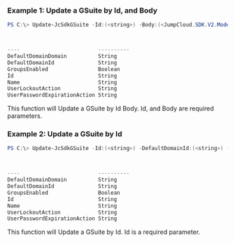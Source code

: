 ### Example 1: Update a GSuite by Id, and Body
```powershell
PS C:\> Update-JcSdkGSuite -Id:(<string>) -Body:(<JumpCloud.SDK.V2.Models.Gsuite>)



----                         ----------
DefaultDomainDomain          String
DefaultDomainId              String
GroupsEnabled                Boolean
Id                           String
Name                         String
UserLockoutAction            String
UserPasswordExpirationAction String


```

This function will Update a GSuite by Id Body. Id, and Body are required parameters.

### Example 2: Update a GSuite by Id
```powershell
PS C:\> Update-JcSdkGSuite -Id:(<string>) -DefaultDomainId:(<string>) -GroupsEnabled:(<switch>) -Name:(<string>) -UserLockoutAction:(<string>) -UserPasswordExpirationAction:(<string>)



----                         ----------
DefaultDomainDomain          String
DefaultDomainId              String
GroupsEnabled                Boolean
Id                           String
Name                         String
UserLockoutAction            String
UserPasswordExpirationAction String


```

This function will Update a GSuite by Id. Id is a required parameter.

